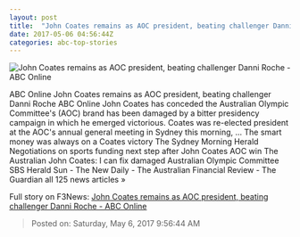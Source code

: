 ```yaml
---
layout: post
title:  "John Coates remains as AOC president, beating challenger Danni Roche - ABC Online"
date: 2017-05-06 04:56:44Z
categories: abc-top-stories
---
```


![John Coates remains as AOC president, beating challenger Danni Roche - ABC Online](http://www.abc.net.au/news/image/8502696-1x1-700x700.jpg)

ABC Online John Coates remains as AOC president, beating challenger Danni Roche ABC Online John Coates has conceded the Australian Olympic Committee's (AOC) brand has been damaged by a bitter presidency campaign in which he emerged victorious. Coates was re-elected president at the AOC's annual general meeting in Sydney this morning, ... The smart money was always on a Coates victory The Sydney Morning Herald Negotiations on sports funding next step after John Coates AOC win The Australian John Coates: I can fix damaged Australian Olympic Committee SBS Herald Sun - The New Daily - The Australian Financial Review - The Guardian all 125 news articles »


Full story on F3News: [John Coates remains as AOC president, beating challenger Danni Roche - ABC Online](http://www.f3nws.com/n/TZMsB)

> Posted on: Saturday, May 6, 2017 9:56:44 AM
